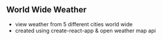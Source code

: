 ## World Wide Weather

- view weather from 5 different cities world wide
- created using create-react-app & open weather map api